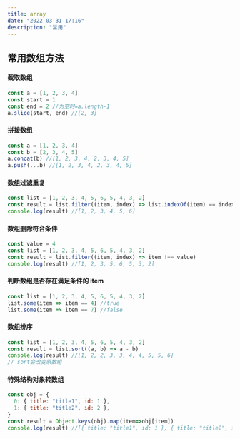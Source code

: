 ```yaml
---
title: array
date: "2022-03-31 17:16"
description: "常用"
---
```


## 常用数组方法

#### 截取数组

```js
const a = [1, 2, 3, 4]
const start = 1
const end = 2 //为空时=a.length-1
a.slice(start, end) //[2, 3]
```

#### 拼接数组

```js
const a = [1, 2, 3, 4]
const b = [2, 3, 4, 5]
a.concat(b) //[1, 2, 3, 4, 2, 3, 4, 5]
a.push(...b) //[1, 2, 3, 4, 2, 3, 4, 5]
```

#### 数组过滤重复

```js
const list = [1, 2, 3, 4, 5, 6, 5, 4, 3, 2]
const result = list.filter((item, index) => list.indexOf(item) == index)
console.log(result) //[1, 2, 3, 4, 5, 6]
```

#### 数组删除符合条件

```js
const value = 4
const list = [1, 2, 3, 4, 5, 6, 5, 4, 3, 2]
const result = list.filter((item, index) => item !== value)
console.log(result) //[1, 2, 3, 5, 6, 5, 3, 2]
```

#### 判断数组是否存在满足条件的 item

```js
const list = [1, 2, 3, 4, 5, 6, 5, 4, 3, 2]
list.some(item => item == 4) //true
list.some(item => item == 7) //false
```

#### 数组排序

```js
const list = [1, 2, 3, 4, 5, 6, 5, 4, 3, 2]
const result = list.sort((a, b) => a - b)
console.log(result) //[1, 2, 2, 3, 3, 4, 4, 5, 5, 6]
// sort会改变原数组
```

#### 特殊结构对象转数组

```js
const obj = {
  0: { title: "title1", id: 1 },
  1: { title: "title2", id: 2 },
}
const result = Object.keys(obj).map(item=>obj[item])
console.log(result) //[{ title: "title1", id: 1 }, { title: "title2", id: 2 }]
```
